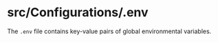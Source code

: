 # src/Configurations/.env

The `.env` file contains key-value pairs of global environmental variables.